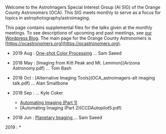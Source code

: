Welcome to the AstroImagers Special Interest Group (AI SIG) of the Orange County Astronomers (OCA).  This SIG meets monthly to serve as a focus for topics in astrophotography/astroimaging.

This page contains supplemental files for the talks given at the monthly meetings.  To see descriptions of upcoming and past meetings, see [our Wordpress Blog](https://astroimagers.wordpress.com).  The main page for the Orange County Astronomers is [https://ocastronomers.org](https://ocastronomers.org).

* 2019 Aug : [One-shot Color Processing](OSC_Processing-Sam_Saeed-AISIG-2019-09.pdf)  ... Sam Saeed

* 2018 May : [Imaging from Kitt Peak and Mt. Lemmon](Arizona Astronomy.pdf)  ... Tom Bash

* 2018 Oct : [Alternative Imaging Tools](OCA_astroimagers-alt imaging talk.pdf)  ... Alan Smallbone

* 2018 Sep :  ... Kyle Coker
  * [Automating Imaging (Part 1)](EvolutionOfAManCave.pdf) 
  * [Automating Imaging (Part 2)(CCDAutopilot5.pdf) 
  
* 2018 Jun : [Planetary Imaging ](Planetary_Imaging-Sam_Saeed-AISIG-2018-06.pdf) ... Sam Saeed

2019    : * []() 
